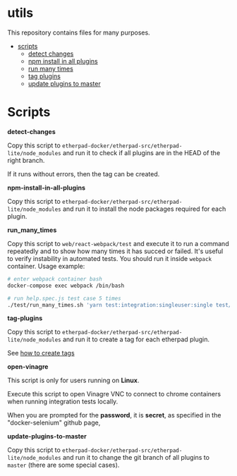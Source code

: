 # utils
This repository contains files for many purposes.

- [scripts](#scripts)
  - [detect changes](#detect_changes)
  - [npm install in all plugins](#npm_install_in_all_plugins)
  - [run many times](#run_many_times)
  - [tag plugins](#tag_plugins)
  - [update plugins to master](#update_plugins_to_master)

# <a name="scripts"></a>Scripts

**<a name="detect_changes"></a>detect-changes**

Copy this script to `etherpad-docker/etherpad-src/etherpad-lite/node_modules` and run it to check if all plugins are in the HEAD of the right branch.

If it runs without errors, then the tag can be created.

**<a name="npm_install_in_all_plugins"></a>npm-install-in-all-plugins**

Copy this script to `etherpad-docker/etherpad-src/etherpad-lite/node_modules` and run it to install the node packages required for each plugin.

**<a name="run_many_times"></a>run_many_times**

Copy this script to `web/react-webpack/test` and execute it to run a command repeatedly and to show how many times it has succed or failed.  It's useful to verify instability in automated tests. You should run it inside `webpack` container. Usage example:
```bash
# enter webpack container bash
docker-compose exec webpack /bin/bash

# run help.spec.js test case 5 times
./test/run_many_times.sh 'yarn test:integration:singleuser:single test/integration/home/help.spec.js' 5
```

**<a name="tag_plugins"></a>tag-plugins**

Copy this script to `etherpad-docker/etherpad-src/etherpad-lite/node_modules` and run it to create a tag for each etherpad plugin.

See [how to create tags](https://github.com/storytouch/web/wiki/%5BHow-To%5D-Create-tag-for-a-new-release)

**<a name="open_vinagre"></a>open-vinagre**

This script is only for users running on **Linux**.

Execute this script to open Vinagre VNC to connect to chrome containers when running integration tests locally.

When you are prompted for the **password**, it is **secret**, as specified in the "docker-selenium" github page,

**<a name="update_plugins_to_master"></a>update-plugins-to-master**

Copy this script to `etherpad-docker/etherpad-src/etherpad-lite/node_modules` and run it to change the git branch of all plugins to `master` (there are some special cases).